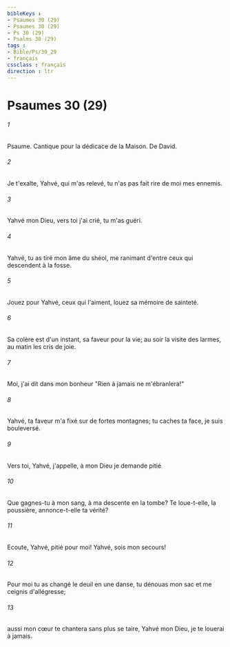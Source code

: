 ```yaml
---
bibleKeys : 
- Psaumes 30 (29)
- Psaumes 30 (29)
- Ps 30 (29)
- Psalms 30 (29)
tags : 
- Bible/Ps/30_29
- français
cssclass : français
direction : ltr
---
```


# Psaumes 30 (29)

###### 1
Psaume. Cantique pour la dédicace de la Maison. De David.
###### 2
Je t'exalte, Yahvé, qui m'as relevé, tu n'as pas fait rire de moi mes ennemis.
###### 3
Yahvé mon Dieu, vers toi j'ai crié, tu m'as guéri.
###### 4
Yahvé, tu as tiré mon âme du shéol, me ranimant d'entre ceux qui descendent à la fosse.
###### 5
Jouez pour Yahvé, ceux qui l'aiment, louez sa mémoire de sainteté.
###### 6
Sa colère est d'un instant, sa faveur pour la vie; au soir la visite des larmes, au matin les cris de joie.
###### 7
Moi, j'ai dit dans mon bonheur "Rien à jamais ne m'ébranlera!"
###### 8
Yahvé, ta faveur m'a fixé sur de fortes montagnes; tu caches ta face, je suis bouleversé.
###### 9
Vers toi, Yahvé, j'appelle, à mon Dieu je demande pitié
###### 10
Que gagnes-tu à mon sang, à ma descente en la tombe? Te loue-t-elle, la poussière, annonce-t-elle ta vérité?
###### 11
Ecoute, Yahvé, pitié pour moi! Yahvé, sois mon secours!
###### 12
Pour moi tu as changé le deuil en une danse, tu dénouas mon sac et me ceignis d'allégresse;
###### 13
aussi mon cœur te chantera sans plus se taire, Yahvé mon Dieu, je te louerai à jamais.

